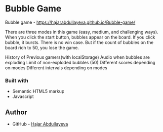 # Bubble Game
Bubble game - https://hajarabdullayeva.github.io/Bubble-game/

There are three modes in this game (easy, medium, and challenging ways). When you click the start button, bubbles appear on the board. If you click bubble, it bursts.
There is no win case. But if the count of bubbles on the board rich to 50, you lose the game.

History of Previous gamers(with localStorage)
Audio when bubbles are exploding
Limit of non-exploded bubbles (50)
Different scores depending on modes
Different intervals depending on modes

### Built with

- Semantic HTML5 markup
- Javascript

## Author

- GitHub - [Hajar Abdullayeva](https://github.com/hajarabdullayeva)
